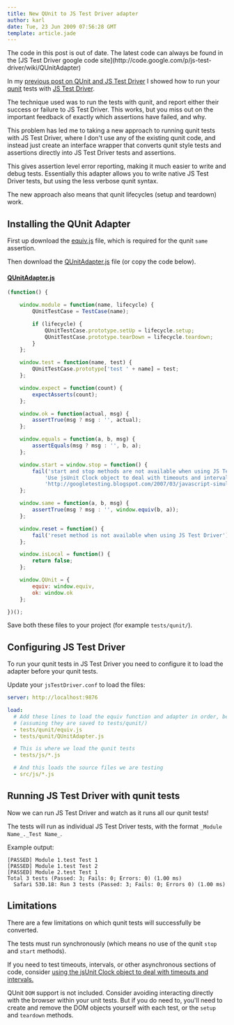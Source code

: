 ```yaml
---
title: New QUnit to JS Test Driver adapter
author: karl
date: Tue, 23 Jun 2009 07:56:28 GMT
template: article.jade
---
```


<div class="info">The code in this post is out of date. The latest code can always be found in the [JS Test Driver google code site](http://code.google.com/p/js-test-driver/wiki/QUnitAdapter)</div>

In my [previous post on QUnit and JS Test Driver](http://monket.net/blog/2009/06/qunit-and-js-test-driver/) I showed how to run your [qunit](http://docs.jquery.com/QUnit) tests with [JS Test Driver](http://code.google.com/p/js-test-driver/).

The technique used was to run the tests with qunit, and report either their success or failure to JS Test Driver. This works, but you miss out on the important feedback of exactly which assertions have failed, and why.

This problem has led me to taking a new approach to running qunit tests with JS Test Driver, where I don't use any of the existing qunit code, and instead just create an interface wrapper that converts qunit style tests and assertions directly into JS Test Driver tests and assertions.

This gives assertion level error reporting, making it much easier to write and debug tests. Essentially this adapter allows you to write native JS Test Driver tests, but using the less verbose qunit syntax.

The new approach also means that qunit lifecycles (setup and teardown) work.

## Installing the QUnit Adapter

First up download the [equiv.js](http://monket.net/blog/wp-content/uploads/2009/06/equiv.js) file, which is required for the qunit `same` assertion.

Then download the [QUnitAdapter.js](http://monket.net/blog/wp-content/uploads/2009/06/QUnitAdapter.js) file (or copy the code below).

#### [QUnitAdapter.js](http://monket.net/blog/wp-content/uploads/2009/06/QUnitAdapter.js)

```javascript
(function() {

    window.module = function(name, lifecycle) {
        QUnitTestCase = TestCase(name);

        if (lifecycle) {
            QUnitTestCase.prototype.setUp = lifecycle.setup;
            QUnitTestCase.prototype.tearDown = lifecycle.teardown;
        }
    };

    window.test = function(name, test) {
        QUnitTestCase.prototype['test ' + name] = test;
    };

    window.expect = function(count) {
        expectAsserts(count);
    };

    window.ok = function(actual, msg) {
        assertTrue(msg ? msg : '', actual);
    };

    window.equals = function(a, b, msg) {
        assertEquals(msg ? msg : '', b, a);
    };

    window.start = window.stop = function() {
        fail('start and stop methods are not available when using JS Test Driver.\n' +
            'Use jsUnit Clock object to deal with timeouts and intervals:\n' +
            'http://googletesting.blogspot.com/2007/03/javascript-simulating-time-in-jsunit.html.');
    };

    window.same = function(a, b, msg) {
        assertTrue(msg ? msg : '', window.equiv(b, a));
    };

    window.reset = function() {
    	fail('reset method is not available when using JS Test Driver');
    };

    window.isLocal = function() {
    	return false;
    };

    window.QUnit = {
    	equiv: window.equiv,
    	ok: window.ok
    };

})();
```

Save both these files to your project (for example `tests/qunit/`).

## Configuring JS Test Driver

To run your qunit tests in JS Test Driver you need to configure it to load the adapter before your qunit tests.

Update your `jsTestDriver.conf` to load the files:

```yaml
server: http://localhost:9876

load:
  # Add these lines to load the equiv function and adapter in order, before the tests
  # (assuming they are saved to tests/qunit/)
  - tests/qunit/equiv.js
  - tests/qunit/QUnitAdapter.js

  # This is where we load the qunit tests
  - tests/js/*.js

  # And this loads the source files we are testing
  - src/js/*.js
```

## Running JS Test Driver with qunit tests

Now we can run JS Test Driver and watch as it runs all our qunit tests!

The tests will run as individual JS Test Driver tests, with the format `_Module Name_._Test Name_`.

Example output:

```plain
[PASSED] Module 1.test Test 1
[PASSED] Module 1.test Test 2
[PASSED] Module 2.test Test 1
Total 3 tests (Passed: 3; Fails: 0; Errors: 0) (1.00 ms)
  Safari 530.18: Run 3 tests (Passed: 3; Fails: 0; Errors 0) (1.00 ms)
```

## Limitations

There are a few limitations on which qunit tests will successfully be converted.

The tests must run synchronously (which means no use of the qunit `stop` and `start` methods).

If you need to test timeouts, intervals, or other asynchronous sections of  code, consider [using the jsUnit Clock object to deal with timeouts and intervals.](http://googletesting.blogspot.com/2007/03/javascript-simulating-time-in-jsunit.html)

QUnit `DOM` support is not included. Consider avoiding interacting directly with the browser within your unit tests. But if you do need to, you'll need to create and remove the DOM objects yourself with each test, or the `setup` and `teardown` methods.
